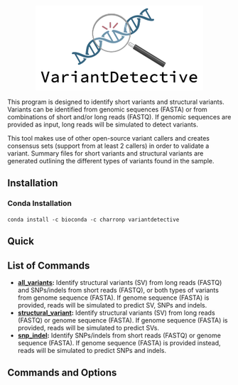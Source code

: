 <p align='center'><img src='images/logo.png' alt="VariantDetective" width="75%"></p>

This program is designed to identify short variants and structural variants. Variants can be identified from genomic sequences (FASTA) or from combinations of short and/or long reads (FASTQ). If genomic sequences are provided as input, long reads will be simulated to detect variants.

This tool makes use of other open-source variant callers and creates consensus sets (support from at least 2 callers) in order to validate a variant. Summary files for short variants and structural variants are generated outlining the different types of variants found in the sample.

## Installation

### Conda Installation
`conda install -c bioconda -c charronp variantdetective`

## Quick 

## List of Commands

- <b>[all_variants](#all_variants):</b> Identify structural variants (SV) from long reads (FASTQ) and SNPs/indels from short reads (FASTQ), or both types of variants from genome sequence (FASTA). If genome sequence (FASTA) is provided, reads will be simulated to predict SV, SNPs and indels.
- <b>[structural_variant](structural_variant):</b> Identify structural variants (SV) from long reads (FASTQ) or genome sequence (FASTA).  If genome sequence (FASTA) is provided, reads will be simulated to predict SVs.
- <b>[snp_indel](snp_indel):</b> Identify SNPs/indels from short reads (FASTQ) or genome sequence (FASTA). If genome sequence (FASTA) is provided instead, reads will be simulated to predict SNPs and indels.

## Commands and Options

